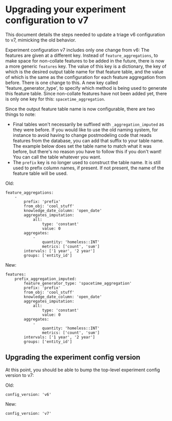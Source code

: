 # Upgrading your experiment configuration to v7


This document details the steps needed to update a triage v6 configuration to
v7, mimicking the old behavior.

Experiment configuration v7 includes only one change from v6: The features are given at a different key. Instead of `feature_aggregations`, to make space for non-collate features to be added in the future, there is now a more generic `features` key. The value of this key is a dictionary, the key of which is the desired output table name for that feature table, and the value of which is the same as the configuration for each feature aggregation from before. There is one change to this. A new key called 'feature_generator_type', to specify which method is being used to generate this feature table. Since non-collate features have not been added yet, there is only one key for this: `spacetime_aggregation`. 

Since the output feature table name is now configurable, there are two things to note:
- Final tables won't necessarily be suffixed with `_aggregation_imputed` as they were before. If you would like to use the old naming system, for instance to avoid having to change postmodeling code that reads features from the database, you can add that suffix to your table name. The example below does set the table name to match what it was before, but there's no reason you have to follow this if you don't want! You can call the table whatever you want.
- The `prefix` key is no longer used to construct the table name. It is still used to prefix column names, if present. If not present, the name of the feature table will be used.



Old:

```
feature_aggregations:
    -
        prefix: 'prefix'
        from_obj: 'cool_stuff'
        knowledge_date_column: 'open_date'
        aggregates_imputation:
            all:
                type: 'constant'
                value: 0
        aggregates:
            -
                quantity: 'homeless::INT'
                metrics: ['count', 'sum']
        intervals: ['1 year', '2 year']
        groups: ['entity_id']
```

New:

```
features:
    prefix_aggregation_imputed:
        feature_generator_type: 'spacetime_aggregation'
        prefix: 'prefix'
        from_obj: 'cool_stuff'
        knowledge_date_column: 'open_date'
        aggregates_imputation:
            all:
                type: 'constant'
                value: 0
        aggregates:
            -
                quantity: 'homeless::INT'
                metrics: ['count', 'sum']
        intervals: ['1 year', '2 year']
        groups: ['entity_id']
```

## Upgrading the experiment config version

At this point, you should be able to bump the top-level experiment config version to v7:

Old:

```
config_version: 'v6'
```

New:

```
config_version: 'v7'
```

